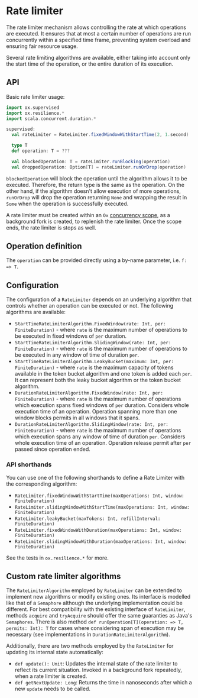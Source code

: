 # Rate limiter

The rate limiter mechanism allows controlling the rate at which operations are executed. It ensures that at most a certain number of operations are run concurrently within a specified time frame, preventing system overload and ensuring fair resource usage. 

Several rate limiting algorithms are available, either taking into account only the start time of the operation, or the entire duration of its execution.

## API

Basic rate limiter usage:

```scala mdoc:compile-only
import ox.supervised
import ox.resilience.*
import scala.concurrent.duration.*

supervised: 
  val rateLimiter = RateLimiter.fixedWindowWithStartTime(2, 1.second)

  type T
  def operation: T = ???

  val blockedOperation: T = rateLimiter.runBlocking(operation)
  val droppedOperation: Option[T] = rateLimiter.runOrDrop(operation)
```

`blockedOperation` will block the operation until the algorithm allows it to be executed. Therefore, the return type is the same as the operation. On the other hand, if the algorithm doesn't allow execution of more operations, `runOrDrop` will drop the operation returning `None` and wrapping the result in `Some` when the operation is successfully executed.

A rate limiter must be created within an `Ox` [concurrency scope](../structured-concurrency/fork-join.md), as a background fork is created, to replenish the rate limiter. Once the scope ends, the rate limiter is stops as well.

## Operation definition

The `operation` can be provided directly using a by-name parameter, i.e. `f: => T`.

## Configuration

The configuration of a `RateLimiter` depends on an underlying algorithm that controls whether an operation can be executed or not. The following algorithms are available:
- `StartTimeRateLimiterAlgorithm.FixedWindow(rate: Int, per: FiniteDuration)` - where `rate` is the maximum number of operations to be executed in fixed windows of `per` duration.
- `StartTimeRateLimiterAlgorithm.SlidingWindow(rate: Int, per: FiniteDuration)` - where `rate` is the maximum number of operations to be executed in any window of time of duration `per`.
- `StartTimeRateLimiterAlgorithm.LeakyBucket(maximum: Int, per: FiniteDuration)` - where `rate` is the maximum capacity of tokens available in the token bucket algorithm and one token is added each `per`. It can represent both the leaky bucket algorithm or the token bucket algorithm.
- `DurationRateLimiterAlgorithm.FixedWindow(rate: Int, per: FiniteDuration)` - where `rate` is the maximum number of operations which execution spans fixed windows of `per` duration. Considers whole execution time of an operation. Operation spanning more than one window blocks permits in all windows that it spans.
- `DurationRateLimiterAlgorithm.SlidingWindow(rate: Int, per: FiniteDuration)` - where `rate` is the maximum number of operations which execution spans any window of time of duration `per`. Considers whole execution time of an operation. Operation release permit after `per` passed since operation ended.

### API shorthands

You can use one of the following shorthands to define a Rate Limiter with the corresponding algorithm:

- `RateLimiter.fixedWindowWithStartTime(maxOperations: Int, window: FiniteDuration)`
- `RateLimiter.slidingWindowWithStartTime(maxOperations: Int, window: FiniteDuration)`
- `RateLimiter.leakyBucket(maxTokens: Int, refillInterval: FiniteDuration)`
- `RateLimiter.fixedWindowWithDuration(maxOperations: Int, window: FiniteDuration)`
- `RateLimiter.slidingWindowWithDuration(maxOperations: Int, window: FiniteDuration)`

See the tests in `ox.resilience.*` for more.

## Custom rate limiter algorithms

The `RateLimiterAlgorithm` employed by `RateLimiter` can be extended to implement new algorithms or modify existing ones. Its interface is modelled like that of a `Semaphore` although the underlying implementation could be different. For best compatibility with the existing interface of `RateLimiter`, methods `acquire` and `tryAcquire` should offer the same guaranties as Java's `Semaphores`. There is also method `def runOperation[T](operation: => T, permits: Int): T` for cases where considering span of execution may be necessary (see implementations in `DurationRateLimiterAlgorithm`).

Additionally, there are two methods employed by the `RateLimiter` for updating its internal state automatically:
- `def update(): Unit`: Updates the internal state of the rate limiter to reflect its current situation. Invoked in a background fork repeatedly, when a rate limiter is created.
- `def getNextUpdate: Long`: Returns the time in nanoseconds after which a new `update` needs to be called.
